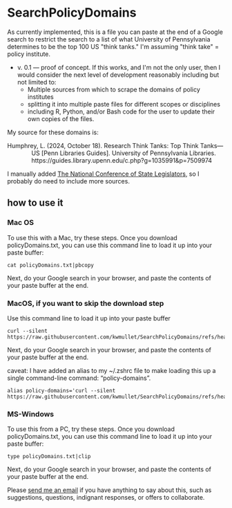 # SearchPolicyDomains
As currently implemented, this is a file you can paste at the end of a Google search to restrict the search to a list of what University of Pennsylvania determines to be the top 100 US "think tanks."  I'm assuming "think take" = policy institute.

- v. 0.1 — proof of concept.  If this works, and I'm not the only user, then I would consider the next level of development reasonably including but not limited to:
  - Multiple sources from which to scrape the domains of policy institutes
  - splitting it into multiple paste files for different scopes or disciplines
  - including R, Python, and/or Bash code for the user to update their own copies of the files.

My source for these domains is:
<p style="padding-left: 4em; text-indent: -4em;">Humphrey, L. (2024, October 18). Research Think Tanks: Top Think Tanks—US [Penn Libraries Guides]. University of Pennsylvania Libraries. https://guides.library.upenn.edu/c.php?g=1035991&p=7509974 </p>

I manually added [The National Conference of State Legislators](ncsl.org), so I probably do need to include more sources.

## how to use it
### Mac OS
To use this with a Mac, try these steps.
Once you download policyDomains.txt, you can use this command line to load it up into your paste buffer:
```
cat policyDomains.txt|pbcopy
```
Next, do your Google search in your browser, and paste the contents of your paste buffer at the end.

### MacOS, if you want to skip the download step
Use this command line to load it up into your paste buffer
```
curl --silent https://raw.githubusercontent.com/kwmullet/SearchPolicyDomains/refs/heads/main/policyDomains.txt|pbcopy
```
Next, do your Google search in your browser, and paste the contents of your paste buffer at the end.

caveat: I have added an alias to my ~/.zshrc file to make loading this up a single command-line command: “policy-domains”.
```
alias policy-domains='curl --silent https://raw.githubusercontent.com/kwmullet/SearchPolicyDomains/refs/heads/main/policyDomains.txt|pbcopy'
```

### MS-Windows
To use this from a PC, try these steps.
Once you download policyDomains.txt, you can use this command line to load it up into your paste buffer:
```
type policyDomains.txt|clip
```
Next, do your Google search in your browser, and paste the contents of your paste buffer at the end.

Please [send me an email](mailto:kwm+SearchPolicyDomains@themullets.net) if you have anything to say about this, such as suggestions, questions, indignant responses, or offers to collaborate.



